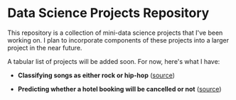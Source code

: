 # Data Science Projects Repository

This repository is a collection of mini-data science projects that I've been working on. I plan to incorporate components of these projects into a larger project in the near future.

A tabular list of projects will be added soon. For now, here's what I have:

- **Classifying songs as either rock or hip-hop** ([source](https://app.datacamp.com/learn/projects/449))

- **Predicting whether a hotel booking will be cancelled or not** ([source](https://www.datacamp.com/workspace/datasets/dataset-python-hotel-booking-demand))